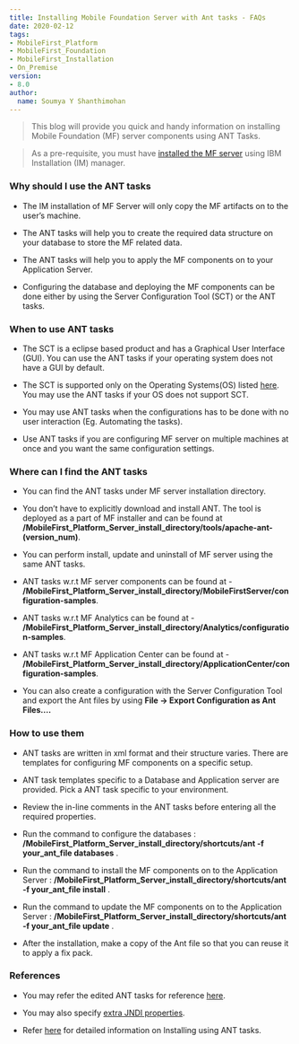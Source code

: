 ```yaml
---
title: Installing Mobile Foundation Server with Ant tasks - FAQs
date: 2020-02-12
tags:
- MobileFirst_Platform
- MobileFirst_Foundation
- MobileFirst_Installation
- On_Premise
version:
- 8.0
author:
  name: Soumya Y Shanthimohan
---
```


> This blog will provide you quick and handy information on installing Mobile Foundation (MF) server components using ANT Tasks. 

> As a pre-requisite, you must have [installed the MF server](https://mobilefirstplatform.ibmcloud.com/blog/2020/01/21/ibm-mobile-foundation-server-installation-and-configuration/#mf-server-installation-using-installation-manager) using IBM Installation (IM) manager.


### Why should I use the ANT tasks

- The IM installation of MF Server will only copy the MF artifacts on to the user’s machine. 

- The ANT tasks will help you to create the required data structure on your database to store the MF related data.

- The ANT tasks will help you to apply the MF components on to your Application Server.

- Configuring the database and deploying the MF components can be done either by using the Server Configuration Tool (SCT) or the ANT tasks.


### When to use ANT tasks

- The SCT is a eclipse based product and has a Graphical User Interface (GUI). You can use the ANT tasks if your operating system does not have a GUI by default.

- The SCT is supported only on the Operating Systems(OS) listed [here](https://mobilefirstplatform.ibmcloud.com/tutorials/ru/foundation/8.0/installation-configuration/production/prod-env/appserver/#supported-operating-systems). You may use the ANT tasks if your OS does not support SCT.

- You may use ANT tasks when the configurations has to be done with no user interaction (Eg. Automating the tasks).

- Use ANT tasks if you are configuring MF server on multiple machines at once and you want the same configuration settings.


### Where can I find the ANT tasks

- You can find the ANT tasks under MF server installation directory.

- You don’t have to explicitly download and install ANT. The tool is deployed as a part of MF installer and can be found at **/MobileFirst_Platform_Server_install_directory/tools/apache-ant-(version_num)**.

- You can perform install, update and uninstall of MF server using the same ANT tasks.

- ANT tasks w.r.t MF server components can be found at - **/MobileFirst_Platform_Server_install_directory/MobileFirstServer/configuration-samples**.

- ANT tasks w.r.t MF Analytics can be found at - **/MobileFirst_Platform_Server_install_directory/Analytics/configuration-samples**.

- ANT tasks w.r.t MF Application Center can be found at - **/MobileFirst_Platform_Server_install_directory/ApplicationCenter/configuration-samples**.

- You can also create a configuration with the Server Configuration Tool and export the Ant files by using **File → Export Configuration as Ant Files….** 


### How to use them

- ANT tasks are written in xml format and their structure varies. There are templates for configuring MF components on a specific setup.

- ANT task templates specific to a Database and Application server are provided. Pick a ANT task specific to your environment. 

- Review the in-line comments in the ANT tasks before entering all the required properties.

- Run the command to configure the databases : **/MobileFirst_Platform_Server_install_directory/shortcuts/ant -f your_ant_file databases** .

- Run the command to install the MF components on to the Application Server : **/MobileFirst_Platform_Server_install_directory/shortcuts/ant -f your_ant_file install** . 

- Run the command to update the MF components on to the Application Server : **/MobileFirst_Platform_Server_install_directory/shortcuts/ant -f your_ant_file update** . 

- After the installation, make a copy of the Ant file so that you can reuse it to apply a fix pack.


### References 

- You may refer the edited ANT tasks for reference [here](https://github.com/soshanth/SampleANT).

- You may also specify [extra JNDI properties](http://mobilefirstplatform.ibmcloud.com/tutorials/en/foundation/8.0/installation-configuration/production/prod-env/appserver/#specify-extra-jndi-properties).

- Refer [here](https://mobilefirstplatform.ibmcloud.com/tutorials/ru/foundation/8.0/installation-configuration/production/prod-env/appserver/#installing-with-ant-tasks) for detailed information on Installing using ANT tasks.




